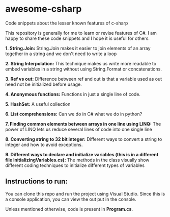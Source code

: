 # awesome-csharp
Code snippets about the lesser known features of c-sharp

This repository is generally for me to learn or revise features of C#. I am happy to share these code snippets and I hope it is useful for others. 

**1. String.Join:**
String.Join makes it easier to join elements of an array together in a string and we don't need to write a loop
 
 **2. String Interpolation:**
 This technique makes us write more readable to embed variables in a string without using String.Format or concatenations.
 
 **3. Ref vs out:**
 Difference between ref and out is that a variable used as out need not be initialized before usage.
 
 **4. Anonymous functions:**
 Functions in just a single line of code. 

 **5. HashSet:**
 A useful collection

  **6. List comprehensions:**
  Can we do in C# what we do in python?
  
  **7. Finding common elements between arrays in one line using LINQ:**
  The power of LINQ lets us reduce several lines of code into one single line
  
  **8. Converting string to 32 bit integer:**
  Different ways to convert a string to integer and how to avoid exceptions. 
  
  **9. Different ways to declare and initialize variables (this is in a different file InitializingVariables.cs):**
  The methods in the class visually show different coding techniques to initialize different types of variables

## Instructions to run:
You can clone this repo and run the project using Visual Studio. Since this is a console application, you can view the out put in the console.

Unless mentioned otherwise, code is present in **Program.cs**. 



